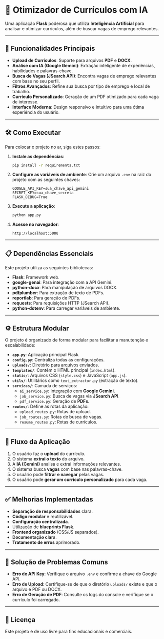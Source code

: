 # 🚀 Otimizador de Currículos com IA

Uma aplicação **Flask** poderosa que utiliza **Inteligência Artificial** para analisar e otimizar currículos, além de buscar vagas de emprego relevantes.

---

## 🌟 Funcionalidades Principais

* **Upload de Currículos**: Suporte para arquivos **PDF** e **DOCX**.
* **Análise com IA (Google Gemini)**: Extração inteligente de experiências, habilidades e palavras-chave.
* **Busca de Vagas (JSearch API)**: Encontra vagas de emprego relevantes com base no seu perfil.
* **Filtros Avançados**: Refine sua busca por tipo de emprego e local de trabalho.
* **Currículo Personalizado**: Geração de um PDF otimizado para cada vaga de interesse.
* **Interface Moderna**: Design responsivo e intuitivo para uma ótima experiência do usuário.

---

## 🛠️ Como Executar

Para colocar o projeto no ar, siga estes passos:

1.  **Instale as dependências**:
    ```bash
    pip install -r requirements.txt
    ```
2.  **Configure as variáveis de ambiente**:
    Crie um arquivo `.env` na raiz do projeto com as seguintes chaves:
    ```
    GOOGLE_API_KEY=sua_chave_api_gemini
    SECRET_KEY=sua_chave_secreta
    FLASK_DEBUG=True
    ```
3.  **Execute a aplicação**:
    ```bash
    python app.py
    ```
4.  **Acesse no navegador**:
    ```
    http://localhost:5000
    ```

---

## 📋 Dependências Essenciais

Este projeto utiliza as seguintes bibliotecas:

* **Flask**: Framework web.
* **google-genai**: Para integração com a API Gemini.
* **python-docx**: Para manipulação de arquivos DOCX.
* **pdfplumber**: Para extração de texto de PDFs.
* **reportlab**: Para geração de PDFs.
* **requests**: Para requisições HTTP (JSearch API).
* **python-dotenv**: Para carregar variáveis de ambiente.

---

## ⚙️ Estrutura Modular

O projeto é organizado de forma modular para facilitar a manutenção e escalabilidade:

* **`app.py`**: Aplicação principal Flask.
* **`config.py`**: Centraliza todas as configurações.
* **`uploads/`**: Diretório para arquivos enviados.
* **`templates/`**: Contém o HTML principal (`index.html`).
* **`static/`**: Arquivos CSS (`style.css`) e JavaScript (`app.js`).
* **`utils/`**: Utilitários como `text_extractor.py` (extração de texto).
* **`services/`**: Camada de serviços:
    * `ai_service.py`: Integração com **Google Gemini**.
    * `job_service.py`: Busca de vagas via **JSearch API**.
    * `pdf_service.py`: Geração de **PDFs**.
* **`routes/`**: Define as rotas da aplicação:
    * `upload_routes.py`: Rotas de upload.
    * `job_routes.py`: Rotas de busca de vagas.
    * `resume_routes.py`: Rotas de currículos.

---

## 🔄 Fluxo da Aplicação

1.  O usuário faz o **upload** do currículo.
2.  O sistema **extrai o texto** do arquivo.
3.  A **IA (Gemini)** analisa e extrai informações relevantes.
4.  O sistema busca **vagas** com base nas palavras-chave.
5.  O usuário pode **filtrar e navegar** pelas vagas.
6.  O usuário pode **gerar um currículo personalizado** para cada vaga.

---

## ✅ Melhorias Implementadas

* **Separação de responsabilidades** clara.
* **Código modular** e reutilizável.
* **Configuração centralizada**.
* Utilização de **blueprints Flask**.
* **Frontend organizado** (CSS/JS separados).
* **Documentação clara**.
* **Tratamento de erros** aprimorado.

---

## 🐛 Solução de Problemas Comuns

* **Erro de API Key**: Verifique o arquivo `.env` e confirme a chave do Google API.
* **Erro de Upload**: Certifique-se de que o diretório `uploads/` existe e que o arquivo é PDF ou DOCX.
* **Erro de Geração de PDF**: Consulte os logs do console e verifique se o currículo foi carregado.

---

## 📝 Licença

Este projeto é de uso livre para fins educacionais e comerciais.
